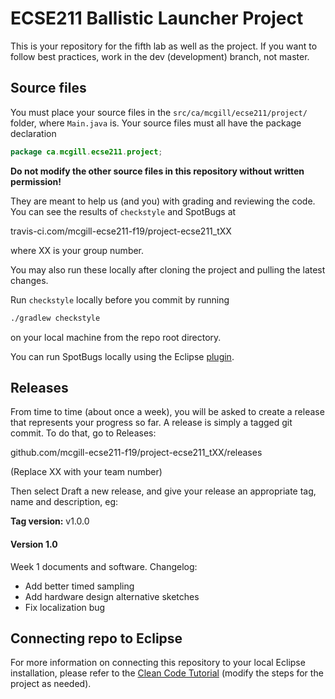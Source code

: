 # ECSE211 Ballistic Launcher Project

This is your repository for the fifth lab as well as the project. If you want to follow best practices, work in the dev (development) branch, not master.

## Source files

You must place your source files in the 
`src/ca/mcgill/ecse211/project/` folder, where `Main.java` is. Your source files
must all have the package declaration 

```java
package ca.mcgill.ecse211.project;
```

**Do not modify the other source files in this repository without written permission!**

They are meant to help us (and you) with grading and reviewing the code. You can see the results
of `checkstyle` and SpotBugs at

travis-ci.com/mcgill-ecse211-f19/project-ecse211_tXX

where XX is your group number. 

You may also run these locally after cloning the project and pulling the latest changes.

Run `checkstyle` locally before you commit by running

```bash
./gradlew checkstyle
```

on your local machine from the repo root directory.

You can run SpotBugs locally using the Eclipse
[plugin](https://marketplace.eclipse.org/content/spotbugs-eclipse-plugin).


## Releases

From time to time (about once a week), you will be asked to create a release that represents your progress so far. A release is simply a tagged git commit. To do that, go to Releases:

github.com/mcgill-ecse211-f19/project-ecse211_tXX/releases

(Replace XX with your team number)

Then select Draft a new release, and give your release an appropriate tag, name and description, eg:

**Tag version:** v1.0.0 

#### Version 1.0

Week 1 documents and software. Changelog:
- Add better timed sampling
- Add hardware design alternative sketches
- Fix localization bug 


## Connecting repo to Eclipse

For more information on connecting this repository to your local Eclipse installation,
please refer to the [Clean Code Tutorial](https://mcgill-ecse211-f19.github.io/getting_started_guide/CleanCodeTutorial-F19#step-by-step-instructions)
(modify the steps for the project as needed).
